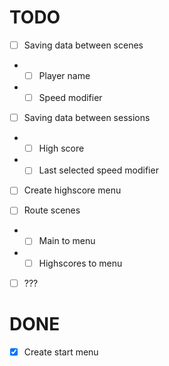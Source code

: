 # TODO

- [ ] Saving data between scenes
- - [ ] Player name
- - [ ] Speed modifier

- [ ] Saving data between sessions
- - [ ] High score
- - [ ] Last selected speed modifier

- [ ] Create highscore menu

- [ ] Route scenes
- - [ ] Main to menu
- - [ ] Highscores to menu

- [ ] ???

# DONE

- [x] Create start menu